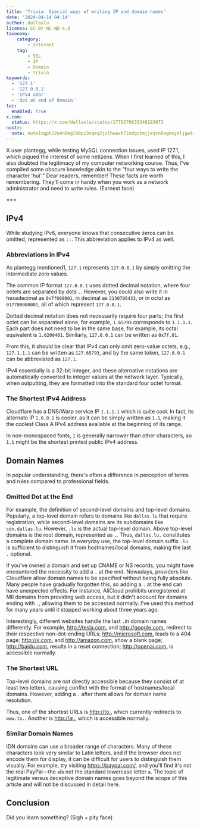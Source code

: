 ```yaml
---
title: 'Trivia: Special ways of writing IP and domain names'
date: '2024-04-14 04:14'
author: dallaslu
license: CC-BY-NC-ND-4.0
taxonomy:
    category:
        - Internet
    tag:
        - SSL
        - IP
        - Domain
        - Trivia
keywords:
  - '127.1'
  - '127.0.0.1'
  - 'IPv4 abbr'
  - 'dot at end of domain'
toc:
  enabled: true
x.com:
  status: https://x.com/dallaslu/status/1779570633246183673
nostr:
  note: note1xgph22n4n0mgl68pc3vqeq2julhwaxh7lmdgctmjjzqrn0xgmsysljgwtr
---
```


X user plantegg, while testing MySQL connection issues, used IP 127.1, which piqued the interest of some netizens. When I first learned of this, I also doubted the legitimacy of my computer networking course. Thus, I've compiled some obscure knowledge akin to the "four ways to write the character 'hui'." Dear readers, remember! These facts are worth remembering. They'll come in handy when you work as a network administrator and need to write rules. (Earnest face)

===

## IPv4

While studying IPv6, everyone knows that consecutive zeros can be omitted, represented as `::`. This abbreviation applies to IPv4 as well.

### Abbreviations in IPv4

As plantegg mentioned1, `127.1` represents `127.0.0.1` by simply omitting the intermediate zero values.

The common IP format `127.0.0.1` uses dotted decimal notation, where four octets are separated by dots `.`. However, you could also write it in hexadecimal as `0x7f000001`, in decimal as `2130706433`, or in octal as `017700000001`, all of which represent `127.0.0.1`.

Dotted decimal notation does not necessarily require four parts; the first octet can be separated alone, for example, `1.65793` corresponds to `1.1.1.1`. Each part does not need to be in the same base, for example, its octal equivalent is `1.0200401`. Similarly, `127.0.0.1` can be written as `0x7f.01`.

From this, it should be clear that IPv4 can only omit zero-value octets, e.g., `127.1.1.1` can be written as `127.65793`, and by the same token, `127.0.0.1` can be abbreviated as `127.1`.

IPv4 essentially is a 32-bit integer, and these alternative notations are automatically converted to integer values at the network layer. Typically, when outputting, they are formatted into the standard four octet format.

### The Shortest IPv4 Address

Cloudflare has a DNS/Warp service IP `1.1.1.1` which is quite cool. In fact, its alternate IP `1.0.0.1` is cooler, as it can be simply written as `1.1`, making it the coolest Class A IPv4 address available at the beginning of its range.

In non-monospaced fonts, `1` is generally narrower than other characters, so `1.1` might be the shortest printed public IPv4 address.

## Domain Names

In popular understanding, there's often a difference in perception of terms and rules compared to professional fields.

### Omitted Dot at the End

For example, the definition of second-level domains and top-level domains. Popularly, a top-level domain refers to domains like `dallas.lu` that require registration, while second-level domains are its subdomains like `cdn.dallas.lu`. However, `.lu` is the actual top-level domain. Above top-level domains is the root domain, represented as `.`. Thus, `dallas.lu.` constitutes a complete domain name. In everyday use, the top-level domain suffix `.lu `is sufficient to distinguish it from hostnames/local domains, making the last `.` optional.

If you've owned a domain and set up CNAME or NS records, you might have encountered the necessity to add a `.` at the end. Nowadays, providers like Cloudflare allow domain names to be specified without being fully absolute. Many people have gradually forgotten this, so adding a `.` at the end can have unexpected effects. For instance, AliCloud prohibits unregistered at MII domains from providing web access, but it didn't account for domains ending with `.`, allowing them to be accessed normally. I've used this method for many years until it stopped working about three years ago.

Interestingly, different websites handle the last `.`in domain names differently. For example, <http://tesla.com.> and <http://google.com.> redirect to their respective non-dot-ending URLs; <http://microsoft.com.> leads to a 404 page; <http://x.com.> and <http://amazon.com.> show a blank page; <http://baidu.com.> results in a reset connection; <http://openai.com.> is accessible normally.

### The Shortest URL

Top-level domains are not directly accessible because they consist of at least two letters, causing conflict with the format of hostnames/local domains. However, adding a `.` after them allows for domain name resolution.

Thus, one of the shortest URLs is <http://to.>, which currently redirects to `www.to.`. Another is <http://ai.>, which is accessible normally.

### Similar Domain Names

IDN domains can use a broader range of characters. Many of these characters look very similar to Latin letters, and if the browser does not encode them for display, it can be difficult for users to distinguish them visually. For example, try visiting <https://раураӏ.com/>, and you'll find it's not the real PayPal—the `а`is not the standard lowercase letter `a`. The topic of legitimate versus deceptive domain names goes beyond the scope of this article and will not be discussed in detail here.

## Conclusion

Did you learn something? (Sigh + pity face)

[^plantegg]: plantegg. <https://x.com/plantegg/status/1773162126254952769>. X. 2024-03-27.
[^cloudflare-dns]:Ólafur Guðmundsson. [Introducing DNS Resolver, 1.1.1.1 (not a joke)](https://blog.cloudflare.com/dns-resolver-1-1-1-1). The Cloudflare Blog. 2018-04-01.